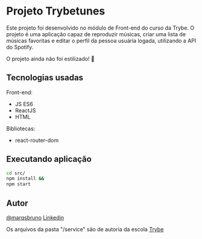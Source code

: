 # Projeto Trybetunes

Este projeto foi desenvolvido no módulo de Front-end do curso da Trybe.
O projeto é uma aplicação capaz de reproduzir músicas, criar uma lista de músicas favoritas e editar o perfil da pessoa usuária logada, utilizando a API do Spotify.

O projeto ainda não foi estilizado! :construction:

## Tecnologias usadas

Front-end:
- JS ES6
- ReactJS
- HTML

Bibliotecas:
- react-router-dom

## Executando aplicação

```bash
cd src/
npm install &&
npm start
``` 

## Autor

[@marqsbruno](https://www.github.com/marqsbruno)
[Linkedin](https://www.linkedin.com/in/marques-bruno/)

Os arquivos da pasta "/service" são de autoria da escola [Trybe](https://github.com/tryber)
